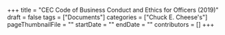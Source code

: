+++
title = "CEC Code of Business Conduct and Ethics for Officers (2019)"
draft = false
tags = ["Documents"]
categories = ["Chuck E. Cheese's"]
pageThumbnailFile = ""
startDate = ""
endDate = ""
contributors = []
+++
